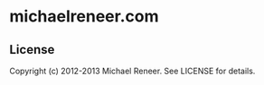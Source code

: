 michaelreneer.com
==========

License
----------

Copyright (c) 2012-2013 Michael Reneer. See LICENSE for details.

